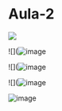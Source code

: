 # Aula-2
![](https://github.com/taimaraschwb24/Aula-2/assets/146302484/e6810c3b-ff6e-4920-96f8-a58076adfbb4)

![](![image](https://github.com/taimaraschwb24/Aula-2/assets/146302484/c588d3c2-a305-49d0-90b8-82524d160071)


![](![image](https://github.com/taimaraschwb24/Aula-2/assets/146302484/6590d49e-f8c9-47d2-810c-9dd69edd1a4e)


![](![image](https://github.com/taimaraschwb24/Aula-2/assets/146302484/5a8ad48e-246e-46ec-a18c-4f8917d5f7ba)


![]()![image](https://github.com/taimaraschwb24/Aula-2/assets/146302484/bb798de5-fcd0-413a-bf57-1a3778517f81)

